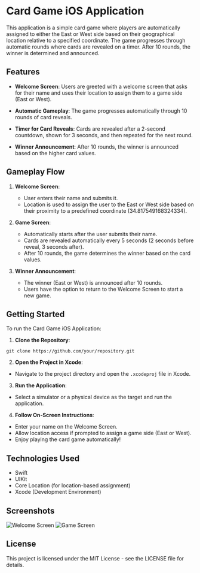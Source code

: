 # Card Game iOS Application

This application is a simple card game where players are automatically assigned to either the East or West side based on their geographical location relative to a specified coordinate. The game progresses through automatic rounds where cards are revealed on a timer. After 10 rounds, the winner is determined and announced.

## Features

- **Welcome Screen**: Users are greeted with a welcome screen that asks for their name and uses their location to assign them to a game side (East or West).
  
- **Automatic Gameplay**: The game progresses automatically through 10 rounds of card reveals.
  
- **Timer for Card Reveals**: Cards are revealed after a 2-second countdown, shown for 3 seconds, and then repeated for the next round.
  
- **Winner Announcement**: After 10 rounds, the winner is announced based on the higher card values.

## Gameplay Flow

1. **Welcome Screen**:
   - User enters their name and submits it.
   - Location is used to assign the user to the East or West side based on their proximity to a predefined coordinate (34.817549168324334).

2. **Game Screen**:
   - Automatically starts after the user submits their name.
   - Cards are revealed automatically every 5 seconds (2 seconds before reveal, 3 seconds after).
   - After 10 rounds, the game determines the winner based on the card values.

3. **Winner Announcement**:
   - The winner (East or West) is announced after 10 rounds.
   - Users have the option to return to the Welcome Screen to start a new game.

## Getting Started

To run the Card Game iOS Application:

1. **Clone the Repository**:

```git clone https://github.com/your/repository.git```


2. **Open the Project in Xcode**:
- Navigate to the project directory and open the `.xcodeproj` file in Xcode.

3. **Run the Application**:
- Select a simulator or a physical device as the target and run the application.

4. **Follow On-Screen Instructions**:
- Enter your name on the Welcome Screen.
- Allow location access if prompted to assign a game side (East or West).
- Enjoy playing the card game automatically!

## Technologies Used

- Swift
- UIKit
- Core Location (for location-based assignment)
- Xcode (Development Environment)

## Screenshots

![Welcome Screen](screenshots/welcome_screen.png)
![Game Screen](screenshots/game_screen.png)

## License

This project is licensed under the MIT License - see the LICENSE file for details.
